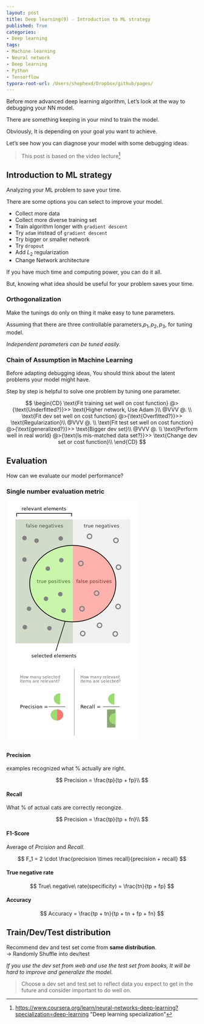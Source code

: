 ```yaml
---
layout: post
title: Deep learning(9) - Introduction to ML strategy
published: True
categories:
- Deep learning
tags:
- Machine learning
- Neural network
- Deep learning
- Python
- Tensorflow
typora-root-url: /Users/shephexd/Dropbox/github/pages/
---
```


Before more advanced deep learning algorithm, Let’s look at the way to debugging your NN model.

There are something keeping in your mind to train the model.

Obviously, It is depending on your goal you want to achieve. 

Let’s see how you can diagnose your model with some debugging ideas.



<!--more-->

>This post is based on the video lecture[^1] 



## Introduction to ML strategy

Analyzing your ML problem to save your time.

There are some options you can select to improve your model.



- Collect more data
- Collect more diverse training set
- Train algorithm longer with `gradient descent`
- Try `adam` instead of `gradient descent`
- Try bigger or smaller network
- Try `dropout`
- Add $L_2$ regularization
- Change Network architecture



If you have much time and computing power, you can do it all.

But, knowing what idea should be useful for your problem saves your time.



### Orthogonalization

Make the tunings do only on thing it make easy to tune parameters.



Assuming that there are three controllable parameters,$p_1, p_2, p_3$, for tuning model.

*Independent parameters can be tuned easily.*





### Chain of Assumption in Machine Learning

Before adapting debugging ideas, You should think about the latent problems your model might have.

Step by step is helpful to solve one problem by tuning one parameter.



$$
\begin{CD}
\text{Fit training set well on cost function} @>{\text{Underfitted?}}>> 
\text{Higher network, Use Adam }\\
@VVV @. \\
\text{Fit dev set well on cost function} @>{\text{Overfitted?}}>> 
\text{Regularization}\\
@VVV @. \\
\text{Fit test set well on cost function} @>{\text{generalized?}}>> 
\text{Bigger dev set}\\
@VVV @. \\
\text{Perform well in real world} @>{\text{Is mis-matched data set?}}>> 
\text{Change dev set or cost function}\\
\end{CD}
$$






## Evaluation

How can we evaluate our model performance?



### Single number evaluation metric



![evaluation_metric](/assets/post_images/DeepLearning/evaluation_metric.png)



#### Precision



examples recognized what $\%$ actually are right.


$$
Precision = \frac{tp}{tp + fp}\\
$$




#### Recall

What % of actual cats are correctly recongize.


$$
Precision = \frac{tp}{tp + fn}\\
$$



#### F1-Score

Average of $Prcision$ and $Recall$.


$$
F_1 = 2 \cdot \frac{precision \times recall}{precision + recall}
$$



#### True negative rate


$$
True\ negative\ rate(specificity) = \frac{tn}{tp + fp}
$$



#### Accuracy


$$
Accuracy = \frac{tp + tn}{tp + tn + fp + fn}
$$





## Train/Dev/Test distribution

Recommend dev and test set come from **same distribution**.  
$\rightarrow$ Randomly Shuffle into dev/test



*If you use the dev set from web and use the test set from books, It will be hard to improve and generalize the model.*



> Choose a dev set and test set to reflect data you expect to get in the future and consider important to do well on.



[^1]: https://www.coursera.org/learn/neural-networks-deep-learning?specialization=deep-learning	"Deep learning specialization"